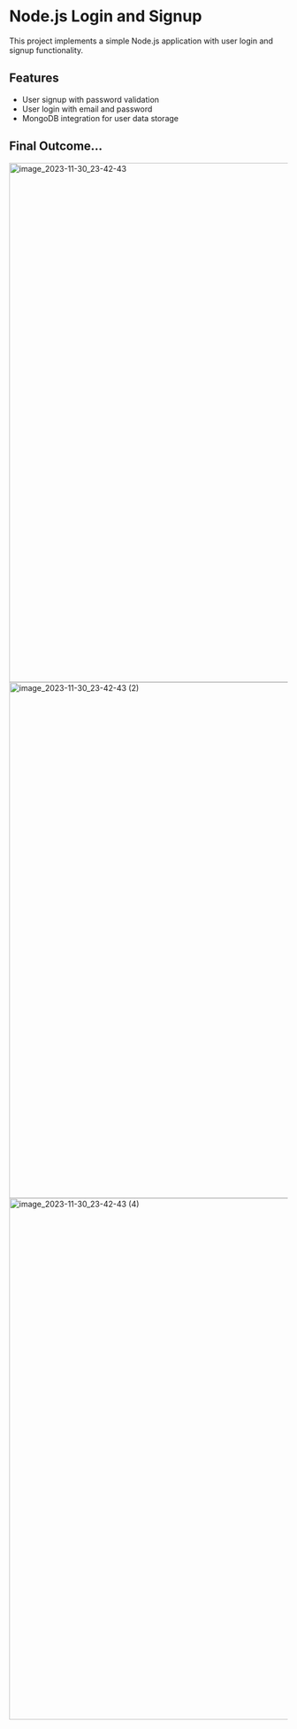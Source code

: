 # Node.js Login and Signup

This project implements a simple Node.js application with user login and signup functionality.

## Features

- User signup with password validation
- User login with email and password
- MongoDB integration for user data storage

## Final Outcome...

<img width="938" alt="image_2023-11-30_23-42-43" src="https://github.com/Srikanth2810/simple-sign_up-login/assets/98140086/eca2df73-dbde-419c-aedd-0e503c8ea0f0">

<img width="932" alt="image_2023-11-30_23-42-43 (2)" src="https://github.com/Srikanth2810/simple-sign_up-login/assets/98140086/b8e0ac95-299c-4459-aac7-058a6fc5d0db">

<img width="942" alt="image_2023-11-30_23-42-43 (4)" src="https://github.com/Srikanth2810/simple-sign_up-login/assets/98140086/7b4f3fa8-fb78-4320-bec4-fc7b824e7f6e">

